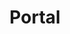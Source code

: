 ---
title: Portal
crosslinks:
- youtubefactsbot
- HalfLife
- gaming
- livven
- redditrequest
- modnews
- The_Gaben
- u_imguralbumbot
- valve
- lego
- MassdropBot
- bleachshirts
- xkcd
- Luna_Lovewell
- explainlikeIAmA
- catalunya
- csmapmakers
- gatekeeping
- anti_gif_bot
- evilbuildings
---